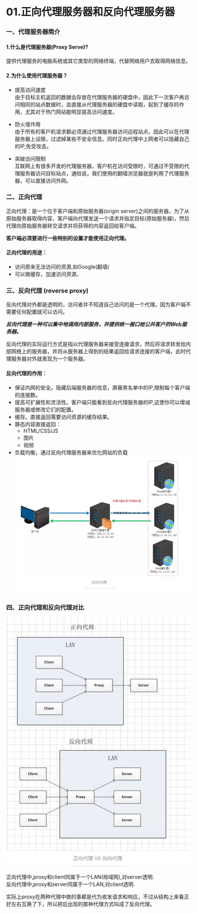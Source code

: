01.正向代理服务器和反向代理服务器
=========
### 一、代理服务器简介
#### 1.什么是代理服务器(Proxy Serve)?  
提供代理服务的电脑系统或其它类型的网络终端，代替网络用户去取得网络信息。  

#### 2.为什么使用代理服务器？
* 提高访问速度  
  由于目标主机返回的数据会存放在代理服务器的硬盘中，因此下一次客户再访问相同的站点数据时，会直接从代理服务器的硬盘中读取，起到了缓存的作用，尤其对于热门网站能明显提高访问速度。  

* 防火墙作用  
  由于所有的客户机请求都必须通过代理服务器访问远程站点，因此可以在代理服务器上设限，过滤掉某些不安全信息。同时正向代理中上网者可以隐藏自己的IP,免受攻击。  

* 突破访问限制  
  互联网上有很多开发的代理服务器，客户机在访问受限时，可通过不受限的代理服务器访问目标站点，通俗说，我们使用的翻墙浏览器就是利用了代理服务器，可以直接访问外网。  


### 二、正向代理  
正向代理：是一个位于客户端和原始服务器(origin server)之间的服务器，为了从原始服务器取得内容，客户端向代理发送一个请求并指定目标(原始服务器)，然后代理向原始服务器转交请求并将获得的内容返回给客户端。  

**客户端必须要进行一些特别的设置才能使用正向代理。**  

#### 正向代理的用途：
* 访问原来无法访问的资源,如Google(翻墙)  
* 可以做缓存，加速访问资源。  

### 三、反向代理 (reverse proxy)
反向代理对外都是透明的，访问者并不知道自己访问的是一个代理。因为客户端不需要任何配置就可以访问。  

_**反向代理是一种可以集中地调用内部服务，并提供统一接口给公共客户的Web服务器。**_  

反向代理的实际运行方式是指以代理服务器来接受连接请求，然后将请求转发给内部网络上的服务器，并将从服务器上得到的结果返回给请求连接的客户端，此时代理服务器对外就表现为一个服务器。  

#### 反向代理的作用：  
* 保证内网的安全。隐藏后端服务器的信息，屏蔽黑名单中的IP,限制每个客户端的连接数。  
* 提高可扩展性和灵活性。客户端只能看到反向代理服务器的IP,这使你可以增减服务器或修改它们的配置。  
* 缓存。直接返回需要访问资源的缓存结果。  
* 静态内容直接返回：
    + HTML/CSS/JS    
    + 图片  
    + 视频  
* 负载均衡，通过反向代理服务器来优化网站的负载  
![反向代理](../images/Nginx/nginx001.png "反向代理") 

### 四、正向代理和反向代理对比 
![正向代理VS反向代理](../images/Nginx/nginx002.png "正向代理VS反向代理")  

正向代理中,proxy和client同属于一个LAN(局域网),对server透明.  
反向代理中,proxy和server同属于一个LAN,对client透明.  

实际上proxy在两种代理中做的事都是代为收发请求和响应，不过从结构上来看正好左右互换了下，所以把后出现的那种代理方式叫成了反向代理。  